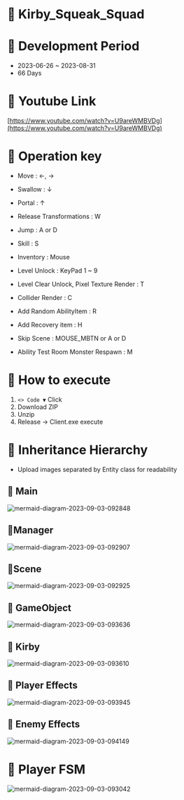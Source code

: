 # 📌 Kirby_Squeak_Squad 

# 📍 Development Period

- 2023-06-26 ~ 2023-08-31
- 66 Days

# 📍 Youtube Link

[https://www.youtube.com/watch?v=U9areWMBVDg](https://www.youtube.com/watch?v=U9areWMBVDg)

# 📍 Operation key

- Move : ←, →
- Swallow : ↓ 
- Portal : ↑

- Release Transformations : W
- Jump : A or D
- Skill : S

- Inventory : Mouse
- Level Unlock : KeyPad 1 ~ 9
- Level Clear Unlock, Pixel Texture Render : T
- Collider Render : C
 
- Add Random AbilityItem : R
- Add Recovery item : H

- Skip Scene : MOUSE_MBTN or A or D
- Ability Test Room Monster Respawn : M

# 📍 How to execute

1. `<> Code ▼` Click
2. Download ZIP
3. Unzip
4. Release → Client.exe execute

# 📍 Inheritance Hierarchy

- Upload images separated by Entity class for readability

## 🌱 Main

![mermaid-diagram-2023-09-03-092848](https://github.com/devJSY/Kirby_Squeak_Squad/assets/90514882/cf89a958-e6fa-4c7d-83d0-1d54643ece95)

## 🌱Manager

![mermaid-diagram-2023-09-03-092907](https://github.com/devJSY/Kirby_Squeak_Squad/assets/90514882/eb79394b-134c-42fa-bdab-a147882ba83e)

## 🌱Scene

![mermaid-diagram-2023-09-03-092925](https://github.com/devJSY/Kirby_Squeak_Squad/assets/90514882/785ad85e-edd1-4c40-b843-4994cb758e7c)

## 🌱 GameObject

![mermaid-diagram-2023-09-03-093636](https://github.com/devJSY/Kirby_Squeak_Squad/assets/90514882/f10e21da-79bd-46c5-b937-18c45b671dcb)

## 🌱 Kirby

![mermaid-diagram-2023-09-03-093610](https://github.com/devJSY/Kirby_Squeak_Squad/assets/90514882/5c430ee5-a7ca-46cd-b5d6-88168a371105)

## 🌱 Player Effects

![mermaid-diagram-2023-09-03-093945](https://github.com/devJSY/Kirby_Squeak_Squad/assets/90514882/d92ff788-e3b0-4f96-8369-b2564f8a29cd)

## 🌱 Enemy Effects

![mermaid-diagram-2023-09-03-094149](https://github.com/devJSY/Kirby_Squeak_Squad/assets/90514882/df9aaf76-a4f1-452b-9a48-09478674a836)

# 📍 Player FSM 

![mermaid-diagram-2023-09-03-093042](https://github.com/devJSY/Kirby_Squeak_Squad/assets/90514882/4033824c-4b1b-4265-82a3-ddda01f7b703)

